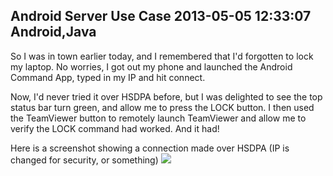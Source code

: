 Android Server Use Case
2013-05-05 12:33:07
Android,Java
---

So I was in town earlier today, and I remembered that I'd forgotten to lock my laptop. No worries, I got out my phone and launched the Android Command App, typed in my IP and hit connect.

Now, I'd never tried it over HSDPA before, but I was delighted to see the top status bar turn green, and allow me to press the LOCK button. I then used the TeamViewer button to remotely launch TeamViewer and allow me to verify the LOCK command had worked. And it had!

Here is a screenshot showing a connection made over HSDPA (IP is changed for security, or something)
![](/assets/import/media/2013/05/screenshot_2013-05-05-12-11-21.png)
